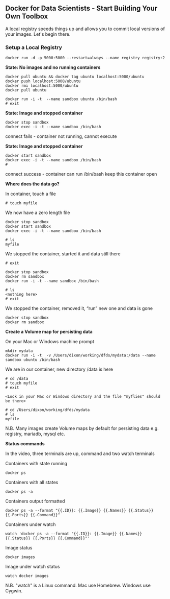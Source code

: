 ## Docker for Data Scientists - Start Building Your Own Toolbox

A local registry speeds things up and allows you to commit local versions of your images. Let's begin there.

### Setup a Local Registry

```
docker run -d -p 5000:5000 --restart=always --name registry registry:2
```

**State: No images and no running containers**

```
docker pull ubuntu && docker tag ubuntu localhost:5000/ubuntu
docker push localhost:5000/ubuntu
docker rmi localhost:5000/ubuntu
docker pull ubuntu

docker run -i -t  --name sandbox ubuntu /bin/bash
# exit
```

**State: Image and stopped container**

```
docker stop sandbox
docker exec -i -t --name sandbox /bin/bash
```

connect fails - container not running, cannot execute

**State: Image and stopped container**

```
docker start sandbox
docker exec -i -t --name sandbox /bin/bash
# 
```

connect success - container can run /bin/bash
keep this container open

**Where does the data go?**

In container, touch a file

```
# touch myfile
```

We now have a zero length file

```
docker stop sandbox
docker start sandbox
docker exec -i -t --name sandbox /bin/bash

# ls
myfile
```

We stopped the container, started it and data still there

```
# exit

docker stop sandbox
docker rm sandbox
docker run -i -t --name sandbox /bin/bash

# ls
<nothing here>
# exit
```

We stopped the container, removed it, “run” new one and data is gone

```
docker stop sandbox
docker rm sandbox
```

**Create a Volume map for persisting data**

On your Mac or Windows machine prompt

```
mkdir mydata
docker run -i -t  -v /Users/dixon/working/dfds/mydata:/data --name sandbox ubuntu /bin/bash
```

We are in our container, new directory /data is here

```
# cd /data
# touch myfile
# exit

<Look in your Mac or Windows directory and the file "myflies" should be there>

# cd /Users/dixon/working/dfds/mydata
# ls
myfile
```
N.B. Many images create Volume maps by default for persisting data e.g. registry, mariadb, mysql etc.

**Status commands**

In the video, three terminals are up, command and two watch terminals

Containers with state running
```
docker ps
```

Containers with all states
```
docker ps -a
```

Containers output formatted
```
docker ps -a --format "{{.ID}}: {{.Image}} {{.Names}} {{.Status}} {{.Ports}} {{.Command}}"
```

Containers under watch
```
watch 'docker ps -a --format "{{.ID}}: {{.Image}} {{.Names}} {{.Status}} {{.Ports}} {{.Command}}"'
```

Image status
```
docker images
```

Image under watch status
```
watch docker images
```

N.B. "watch" is a Linux command. Mac use Homebrew. Windows use Cygwin.

